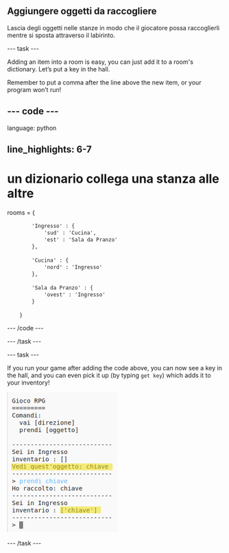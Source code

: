 ## Aggiungere oggetti da raccogliere

Lascia degli oggetti nelle stanze in modo che il giocatore possa raccoglierli mentre si sposta attraverso il labirinto.

\--- task \---

Adding an item into a room is easy, you can just add it to a room's dictionary. Let’s put a key in the hall.

Remember to put a comma after the line above the new item, or your program won’t run!

## \--- code \---

language: python

## line_highlights: 6-7

# un dizionario collega una stanza alle altre

rooms = {

            'Ingresso' : {
                'sud' : 'Cucina',
                'est' : 'Sala da Pranzo'
            },
    
            'Cucina' : {
                'nord' : 'Ingresso'
            },
    
            'Sala da Pranzo' : {
                'ovest' : 'Ingresso'
            }
    
        }
    

\--- /code \---

\--- /task \---

\--- task \---

If you run your game after adding the code above, you can now see a key in the hall, and you can even pick it up (by typing `get key`) which adds it to your inventory!

![screenshot](images/rpg-key-test.png)

\--- /task \---